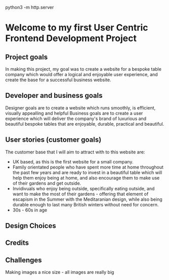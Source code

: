 python3 -m http.server
# Welcome to my first User Centric Frontend Development Project


## Project goals
In making this project, my goal was to create a website for a bespoke table company which would offer a logical and enjoyable user experience, and create the base for a successful business website.

## Developer and business goals
Designer goals are to create a website which runs smoothly, is efficient, visually appealling and helpful
Business goals are to create a user experience which will deliver the company's brand of luxurious and beautiful bespoke tables that are enjoyable, durable, practical and beautiful.

## User stories (customer goals)
The customer base that I will aim to attract with to this website are:
* UK based, as this is the first website for a small company.
* Family orientated people who have spent more time at home throughout the past few years and are ready to invest in a beautiful table which will help them enjoy being at home, and also encourage them to make use of their gardens and get outside.
* Invidivuals who enjoy being outside, specifically eating outside, and want to make the most of their gardens - offering that element of escapism in the Summer with the Meditaranian design, while also being durable enough to last many British winters without need for concern.
* 30s - 60s in age

## Design Choices

## Credits

## Challenges
Making images a nice size - all images are really big 

